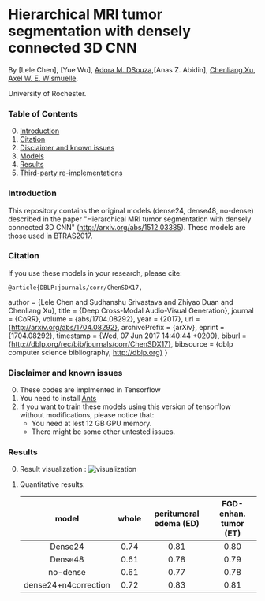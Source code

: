 # Hierarchical MRI tumor segmentation with densely connected 3D CNN

By [Lele Chen], [Yue Wu], [Adora M. DSouza](https://www.rochester.edu/college/gradstudies/profiles/adora-dsouza.html),[Anas Z. Abidin], [Chenliang Xu](https://www.cs.rochester.edu/~cxu22/), [Axel W. E. Wismuelle](https://www.urmc.rochester.edu/people/27063859-axel-w-e-wismueller).

University of Rochester.

### Table of Contents
0. [Introduction](#introduction)
0. [Citation](#citation)
0. [Disclaimer and known issues](#disclaimer-and-known-issues)
0. [Models](#models)
0. [Results](#results)
0. [Third-party re-implementations](#third-party-re-implementations)

### Introduction

This repository contains the original models (dense24, dense48, no-dense) described in the paper "Hierarchical MRI tumor segmentation with densely connected 3D CNN" (http://arxiv.org/abs/1512.03385). These models are those used in [BTRAS2017](http://braintumorsegmentation.org/). 



### Citation

If you use these models in your research, please cite:

	@article{DBLP:journals/corr/ChenSDX17,
  author    = {Lele Chen and
               Sudhanshu Srivastava and
               Zhiyao Duan and
               Chenliang Xu},
  title     = {Deep Cross-Modal Audio-Visual Generation},
  journal   = {CoRR},
  volume    = {abs/1704.08292},
  year      = {2017},
  url       = {http://arxiv.org/abs/1704.08292},
  archivePrefix = {arXiv},
  eprint    = {1704.08292},
  timestamp = {Wed, 07 Jun 2017 14:40:44 +0200},
  biburl    = {http://dblp.org/rec/bib/journals/corr/ChenSDX17},
  bibsource = {dblp computer science bibliography, http://dblp.org}
}

### Disclaimer and known issues

0. These codes are implmented in Tensorflow
0. You need to install [Ants](https://github.com/ANTsX/ANTs)
0. If you want to train these models using this version of tensorflow without modifications, please notice that:
	- You need at lest 12 GB GPU memory.
	- There might be some other untested issues.
	

### Results
0. Result visualization :
	![visualization](https://github.com/lelechen63/Hierarchical-MRI-tumor-segmentation-with-densely-connected-3D-CNN/blob/master/image/result.jpg)

0. Quantitative results:

	model|whole|peritumoral edema (ED)|FGD-enhan. tumor (ET)
	:---:|:---:|:---:|:---:
	Dense24 |0.74| 0.81| 0.80
	Dense48 | 0.61|0.78|0.79
	no-dense|0.61|0.77|0.78
	dense24+n4correction|0.72|0.83|0.81
